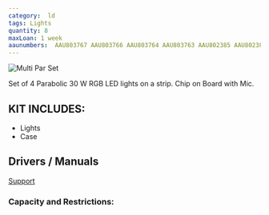 ```yaml
---
category:  ld
tags: Lights
quantity: 8
maxLoan: 1 week
aaunumbers:  AAU803767 AAU803766 AAU803764 AAU803763 AAU802385 AAU802384 AAU802383 AAU802382
---
```

![Multi Par Set](https://www.ahimgs.com/insecure/fit/402/402/sm/0/plain/https://cdn-shop.adamhall.com/THUMBNAIL1/media/MARKEN/CAMEO/CLMPARCOB1/CLMPARCOB1_1.jpg)

Set of 4 Parabolic 30 W RGB LED lights on a strip. Chip on Board with Mic.
## KIT INCLUDES:
-  Lights 
-  Case

## Drivers / Manuals
[Support](https://www.adamhall.com/shop/tn-en/archiv/2209/multi-par-cob-1)



### Capacity and Restrictions:

